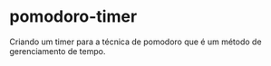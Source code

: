 # pomodoro-timer
Criando um timer para a técnica de pomodoro que é um método de gerenciamento de tempo.
